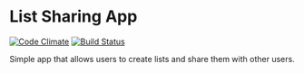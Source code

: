 # List Sharing App

[![Code Climate](https://codeclimate.com/github/mstubna/list_share_app/badges/gpa.svg)](https://codeclimate.com/github/mstubna/list_share_app) [![Build Status](https://travis-ci.org/mstubna/list_share_app.svg)](https://travis-ci.org/mstubna/list_share_app)

Simple app that allows users to create lists and share them with other users.
